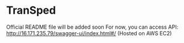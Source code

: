 # TranSped

Official README file will be added soon
For now, you can access API:
http://16.171.235.79/swagger-ui/index.html#/ (Hosted on AWS EC2)
